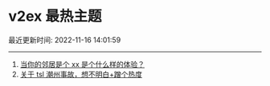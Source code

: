 # v2ex 最热主题

最近更新时间: 2022-11-16 14:01:59

--- 
1. [当你的邻居是个 xx 是个什么样的体验？](https://www.v2ex.com/t/895594) 
2. [关于 tsl 潮州事故，想不明白+蹭个热度](https://www.v2ex.com/t/895601) 
